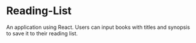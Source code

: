 # Reading-List
An application using React. Users can input books with titles and synopsis to save it to their reading list.

